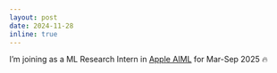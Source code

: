 ```yaml
---
layout: post
date: 2024-11-28
inline: true
---
```


I’m joining as a ML Research Intern in [Apple AIML](https://www.apple.com/careers/us/machine-learning-and-ai.html) for Mar-Sep 2025 :fire:
